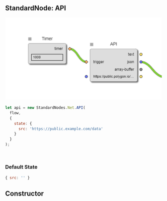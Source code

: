 ## StandardNode: API

<img class="zoomable" alt="API standard node" src="/images/standard-nodes/net/api.png" />

<Hierarchy :extend="{name: 'Node', link: '../../api/classes/node.html'}" />
<br/>

```js
let api = new StandardNodes.Net.API(
  flow,
  {
    state: {
      src: 'https://public.example.com/data'
    }
  }
);
```

<br/>

### Default State

```js
{ src: '' }
```

## Constructor

<Method type="method">
  <template v-slot:signature>
    new API(<strong>flow: </strong><em><Ref to="../../api/classes/flow">Flow</Ref></em>,
    <strong>options?: </strong><em><Ref to="../../api/interfaces/node-creator-options">NodeCreatorOptions</Ref></em>):
    <em><Ref to="#standardnode-api">API</Ref></em>
  </template>
  <template v-slot:params>
    <Param name="flow">
      <em><Ref to="../../api/classes/flow">Flow</Ref></em>
    </Param>
    <Param name="options?">
      <em><Ref to="../../api/interfaces/node-creator-options">NodeCreatorOptions</Ref></em>
      <template v-slot:default-value>
        <em>{}</em>
      </template>
    </Param>
  </template>
</Method>

<script setup>
import Method from "../../../../../components/api/Method.vue";
import Param from "../../../../../components/api/Param.vue";
import Ref from "../../../../../components/api/Ref.vue";
import Hierarchy from "../../../../../components/api/Hierarchy.vue";
</script>
